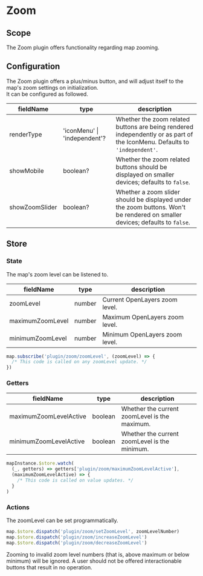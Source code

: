 # Zoom

## Scope

The Zoom plugin offers functionality regarding map zooming.

## Configuration

The Zoom plugin offers a plus/minus button, and will adjust itself to the map's zoom settings on initialization.  
It can be configured as followed.

| fieldName | type | description |
| - | - | - |
| renderType | 'iconMenu' \| 'independent'? | Whether the zoom related buttons are being rendered independently or as part of the IconMenu. Defaults to `'independent'`. |
| showMobile | boolean? | Whether the zoom related buttons should be displayed on smaller devices; defaults to `false`. |
| showZoomSlider | boolean? | Whether a zoom slider should be displayed under the zoom buttons. Won't be rendered on smaller devices; defaults to `false`.|

## Store

### State

The map's zoom level can be listened to.

| fieldName | type | description |
| - | - | - |
| zoomLevel | number | Current OpenLayers zoom level. |
| maximumZoomLevel | number | Maximum OpenLayers zoom level. |
| minimumZoomLevel | number | Minimum OpenLayers zoom level. |

```js
map.subscribe('plugin/zoom/zoomLevel', (zoomLevel) => {
  /* This code is called on any zoomLevel update. */
})
```

### Getters

| fieldName | type | description |
| - | - | - |
| maximumZoomLevelActive | boolean | Whether the current zoomLevel is the maximum. |
| minimumZoomLevelActive | boolean | Whether the current zoomLevel is the minimum. |

```js
mapInstance.$store.watch(
  (_, getters) => getters['plugin/zoom/maximumZoomLevelActive'],
  (maximumZoomLevelActive) => {
    /* This code is called on value updates. */
  }
)
```

### Actions

The zoomLevel can be set programmatically.

```js
map.$store.dispatch('plugin/zoom/setZoomLevel', zoomLevelNumber)
map.$store.dispatch('plugin/zoom/increaseZoomLevel')
map.$store.dispatch('plugin/zoom/decreaseZoomLevel')
```

Zooming to invalid zoom level numbers (that is, above maximum or below minimum) will be ignored. A user should not be offered interactionable buttons that result in no operation.

